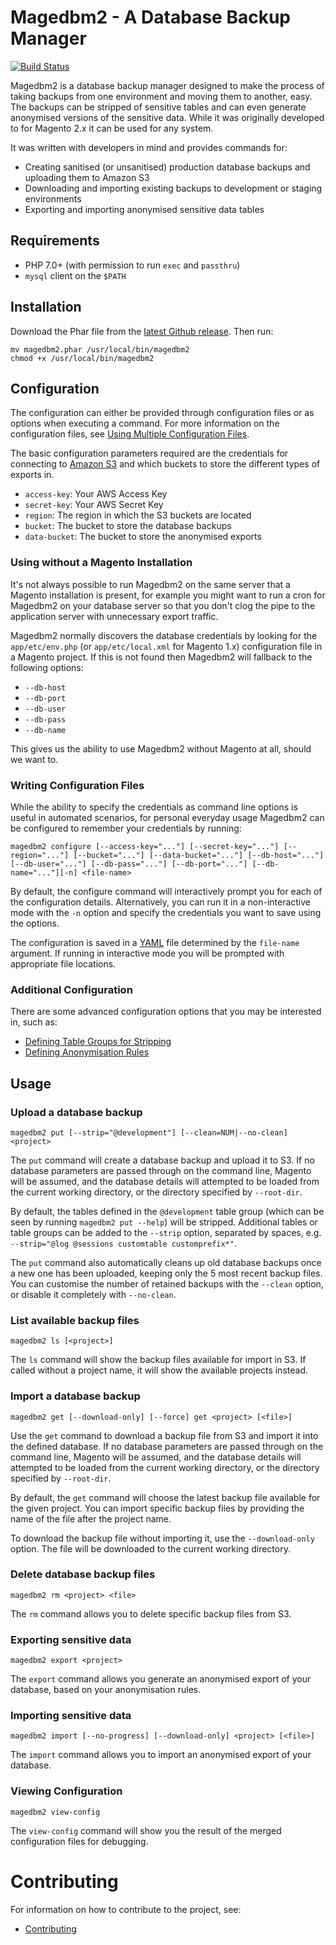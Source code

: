 # Magedbm2 - A Database Backup Manager

[![Build Status](https://travis-ci.org/space48/magedbm2.svg?branch=master)](https://travis-ci.org/space48/magedbm2)

Magedbm2 is a database backup manager designed to make the process of taking backups from one environment and moving them to another, easy. The backups can be stripped of sensitive tables and can even generate anonymised versions of the sensitive data. While it was originally developed to for Magento 2.x it can be used for any system.

It was written with developers in mind and provides commands for:

* Creating sanitised (or unsanitised) production database backups and uploading them to Amazon S3
* Downloading and importing existing backups to development or staging environments
* Exporting and importing anonymised sensitive data tables

## Requirements

* PHP 7.0+ (with permission to run `exec` and `passthru`)
* `mysql` client on the `$PATH`

## Installation

Download the Phar file from the [latest Github release](https://github.com/space48/magedbm2/releases/latest). Then run:

    mv magedbm2.phar /usr/local/bin/magedbm2
    chmod +x /usr/local/bin/magedbm2

## Configuration

The configuration can either be provided through configuration files or as options when executing a command. For more information on the configuration files, see [Using Multiple Configuration Files](docs/multiple-configuration-files.md).

The basic configuration parameters required are the credentials for connecting to [Amazon S3](https://aws.amazon.com/s3/) and which buckets to store the different types of exports in.

* `access-key`: Your AWS Access Key
* `secret-key`: Your AWS Secret Key
* `region`: The region in which the S3 buckets are located
* `bucket`: The bucket to store the database backups
* `data-bucket`: The bucket to store the anonymised exports

### Using without a Magento Installation

It's not always possible to run Magedbm2 on the same server that a Magento installation is present, for example you might want to run a cron for Magedbm2 on your database server so that you don't clog the pipe to the application server with unnecessary export traffic.

Magedbm2 normally discovers the database credentials by looking for the `app/etc/env.php` (or `app/etc/local.xml` for Magento 1.x) configuration file in a Magento project. If this is not found then Magedbm2 will fallback to the following options:

* `--db-host`
* `--db-port`
* `--db-user`
* `--db-pass`
* `--db-name`

This gives us the ability to use Magedbm2 without Magento at all, should we want to.

### Writing Configuration Files

While the ability to specify the credentials as command line options is useful in automated scenarios, for personal everyday usage Magedbm2 can be configured to remember your credentials by running:

    magedbm2 configure [--access-key="..."] [--secret-key="..."] [--region="..."] [--bucket="..."] [--data-bucket="..."] [--db-host="..."] [--db-user="..."] [--db-pass="..."] [--db-port="..."] [--db-name="..."][-n] <file-name>

By default, the configure command will interactively prompt you for each of the configuration details. Alternatively, you can run it in a non-interactive mode with the `-n` option and specify the credentials you want to save using the options.

The configuration is saved in a [YAML](http://www.yaml.org/) file determined by the `file-name` argument. If running in interactive mode you will be prompted with appropriate file locations.

### Additional Configuration

There are some advanced configuration options that you may be interested in, such as:

* [Defining Table Groups for Stripping](docs/table-groups.md) 
* [Defining Anonymisation Rules](docs/anonymisation-rules.md)

## Usage

### Upload a database backup

    magedbm2 put [--strip="@development"] [--clean=NUM|--no-clean] <project>

The `put` command will create a database backup and upload it to S3. If no database parameters are passed through on the command line, Magento will be assumed, and the database details will attempted to be loaded from the current working directory, or the directory specified by `--root-dir`.

By default, the tables defined in the `@development` table group (which can be seen by running `magedbm2 put --help`) will be stripped. Additional tables or table groups can be added to the `--strip` option, separated by spaces, e.g. `--strip="@log @sessions customtable customprefix*"`.

The `put` command also automatically cleans up old database backups once a new one has been uploaded, keeping only the 5 most recent backup files. You can customise the number of retained backups with the `--clean` option, or disable it completely with `--no-clean`.

### List available backup files

    magedbm2 ls [<project>]

The `ls` command will show the backup files available for import in S3. If called without a project name, it will show the available projects instead.

### Import a database backup

    magedbm2 get [--download-only] [--force] get <project> [<file>]

Use the `get` command to download a backup file from S3 and import it into the defined database. If no database parameters are passed through on the command line, Magento will be assumed, and the database details will attempted to be loaded from the current working directory, or the directory specified by `--root-dir`.

By default, the `get` command will choose the latest backup file available for the given project. You can import specific backup files by providing the name of the file after the project name.

To download the backup file without importing it, use the `--download-only` option. The file will be downloaded to the current working directory.

### Delete database backup files

    magedbm2 rm <project> <file>

The `rm` command allows you to delete specific backup files from S3.

### Exporting sensitive data

    magedbm2 export <project>

The `export` command allows you generate an anonymised export of your database, based on your anonymisation rules.

### Importing sensitive data

    magedbm2 import [--no-progress] [--download-only] <project> [<file>]

The `import` command allows you to import an anonymised export of your database.

### Viewing Configuration

    magedbm2 view-config
    
The `view-config` command will show you the result of the merged configuration files for debugging.

# Contributing

For information on how to contribute to the project, see:

* [Contributing](docs/contributing.md)